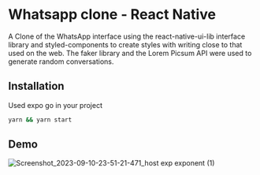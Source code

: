 # Whatsapp clone - React Native

A Clone of the WhatsApp interface using the react-native-ui-lib interface library and styled-components to create styles with writing close to that used on the web. The faker library and the Lorem Picsum API were used to generate random conversations.

## Installation

Used expo go in your project

```bash
yarn && yarn start
```
## Demo

![Screenshot_2023-09-10-23-51-21-471_host exp exponent (1)](https://github.com/RafaelCastro1002/whatsapp-clone-app-react-native/assets/38334753/44441835-7be6-4c57-9c3c-1567b52a1090)
